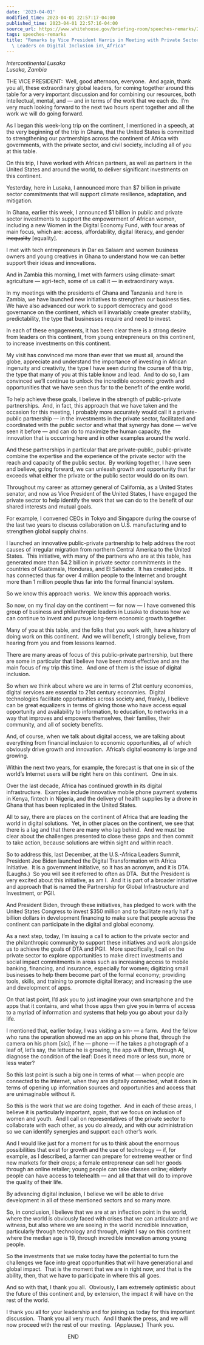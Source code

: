 ```yaml
---
date: '2023-04-01'
modified_time: 2023-04-01 22:57:17-04:00
published_time: 2023-04-01 22:57:16-04:00
source_url: https://www.whitehouse.gov/briefing-room/speeches-remarks/2023/04/01/remarks-by-vice-president-harris-in-meeting-with-private-sector-and-philanthropic-leaders-on-digital-inclusion-in-africa/
tags: speeches-remarks
title: "Remarks by Vice President Harris in Meeting with Private Sector and Philanthropic\
  \ Leaders on Digital Inclusion in\_Africa"
---
```

 
*Intercontinental Lusaka  
*Lusaka, Zambia**

THE VICE PRESIDENT:  Well, good afternoon, everyone.  And again, thank
you all, these extraordinary global leaders, for coming together around
this table for a very important discussion and for combining our
resources, both intellectual, mental, and — and in terms of the work
that we each do.  I’m very much looking forward to the next two hours
spent together and all the work we will do going forward.  
  
As I began this week-long trip on the continent, I mentioned in a
speech, at the very beginning of the trip in Ghana, that the United
States is committed to strengthening our partnerships across the
continent of Africa with governments, with the private sector, and civil
society, including all of you at this table.  
  
On this trip, I have worked with African partners, as well as partners
in the United States and around the world, to deliver significant
investments on this continent.  
  
Yesterday, here in Lusaka, I announced more than $7 billion in private
sector commitments that will support climate resilience, adaptation, and
mitigation.  
  
In Ghana, earlier this week, I announced $1 billion in public and
private sector investments to support the empowerment of African women,
including a new Women in the Digital Economy Fund, with four areas of
main focus, which are: access, affordability, digital literacy, and
gender <s>inequality</s> \[equality\].  
  
I met with tech entrepreneurs in Dar es Salaam and women business owners
and young creatives in Ghana to understand how we can better support
their ideas and innovations.   
  
And in Zambia this morning, I met with farmers using climate-smart
agriculture — agri-tech, some of us call it — in extraordinary ways.  
  
In my meetings with the presidents of Ghana and Tanzania and here in
Zambia, we have launched new initiatives to strengthen our business
ties.  We have also advanced our work to support democracy and good
governance on the continent, which will invariably create greater
stability, predictability, the type that businesses require and need to
invest.   
  
In each of these engagements, it has been clear there is a strong desire
from leaders on this continent, from young entrepreneurs on this
continent, to increase investments on this continent.  
  
My visit has convinced me more than ever that we must all, around the
globe, appreciate and understand the importance of investing in African
ingenuity and creativity, the type I have seen during the course of this
trip, the type that many of you at this table know and lead.  And to do
so, I am convinced we’ll continue to unlock the incredible economic
growth and opportunities that we have seen thus far to the benefit of
the entire world.  
  
To help achieve these goals, I believe in the strength of public-private
partnerships.  And, in fact, this approach that we have taken and the
occasion for this meeting, I probably more accurately would call it a
private-public partnership — in the investments in the private sector,
facilitated and coordinated with the public sector and what that synergy
has done — we’ve seen it before — and can do to maximize the human
capacity, the innovation that is occurring here and in other examples
around the world.  
  
And these partnerships in particular that are private-public,
public-private combine the expertise and the experience of the private
sector with the reach and capacity of the public sector.  By working
together, I have seen and believe, going forward, we can unleash growth
and opportunity that far exceeds what either the private or the public
sector would do on its own.  
  
Throughout my career as attorney general of California, as a United
States senator, and now as Vice President of the United States, I have
engaged the private sector to help identify the work that we can do to
the benefit of our shared interests and mutual goals.  
  
For example, I convened CEOs in Tokyo and Singapore during the course of
the last two years to discuss collaboration on U.S. manufacturing and to
strengthen global supply chains.   
  
I launched an innovative public-private partnership to help address the
root causes of irregular migration from northern Central America to the
United States.  This initiative, with many of the partners who are at
this table, has generated more than $4.2 billion in private sector
commitments in the countries of Guatemala, Honduras, and El Salvador. 
It has created jobs.  It has connected thus far over 4 million people to
the Internet and brought more than 1 million people thus far into the
formal financial system.  
  
So we know this approach works.  We know this approach works.  
  
So now, on my final day on the continent — for now — I have convened
this group of business and philanthropic leaders in Lusaka to discuss
how we can continue to invest and pursue long-term economic growth
together.   
  
Many of you at this table, and the folks that you work with, have a
history of doing work on this continent.  And we will benefit, I
strongly believe, from hearing from you and from lessons learned.  
  
There are many areas of focus of this public-private partnership, but
there are some in particular that I believe have been most effective and
are the main focus of my trip this time.  And one of them is the issue
of digital inclusion.  
  
So when we think about where we are in terms of 21st century economies,
digital services are essential to 21st century economies.  Digital
technologies facilitate opportunities across society and, frankly, I
believe can be great equalizers in terms of giving those who have access
equal opportunity and availability to information, to education, to
networks in a way that improves and empowers themselves, their families,
their community, and all of society benefits.  
  
And, of course, when we talk about digital access, we are talking about
everything from financial inclusion to economic opportunities, all of
which obviously drive growth and innovation.  Africa’s digital economy
is large and growing.  
  
Within the next two years, for example, the forecast is that one in six
of the world’s Internet users will be right here on this continent.  One
in six.   
  
Over the last decade, Africa has continued growth in its digital
infrastructure.  Examples include innovative mobile phone payment
systems in Kenya, fintech in Nigeria, and the delivery of health
supplies by a drone in Ghana that has been replicated in the United
States.   
  
All to say, there are places on the continent of Africa that are leading
the world in digital solutions.  Yet, in other places on the continent,
we see that there is a lag and that there are many who lag behind.  And
we must be clear about the challenges presented to close these gaps and
then commit to take action, because solutions are within sight and
within reach.  
  
So to address this, last December, at the U.S.-Africa Leaders Summit,
President Joe Biden launched the Digital Transformation with Africa
Initiative.  It is a government initiative, so it has an acronym, and it
is DTA.  (Laughs.)  So you will see it referred to often as DTA.  But
the President is very excited about this initiative, as am I.  And it is
part of a broader initiative and approach that is named the Partnership
for Global Infrastructure and Investment, or PGII.  
  
And President Biden, through these initiatives, has pledged to work with
the United States Congress to invest $350 million and to facilitate
nearly half a billion dollars in development financing to make sure that
people across the continent can participate in the digital and global
economy.  
  
As a next step, today, I’m issuing a call to action to the private
sector and the philanthropic community to support these initiatives and
work alongside us to achieve the goals of DTA and PGII.  More
specifically, I call on the private sector to explore opportunities to
make direct investments and social impact commitments in areas such as
increasing access to mobile banking, financing, and insurance,
especially for women; digitizing small businesses to help them become
part of the formal economy; providing tools, skills, and training to
promote digital literacy; and increasing the use and development of
apps.  
  
On that last point, I’d ask you to just imagine your own smartphone and
the apps that it contains, and what those apps then give you in terms of
access to a myriad of information and systems that help you go about
your daily life.   
  
I mentioned that, earlier today, I was visiting a sm- — a farm.  And the
fellow who runs the operation showed me an app on his phone that,
through the camera on his phom \[sic\], if he — phone — if he takes a
photograph of a leaf of, let’s say, the lettuce he is growing, the app
will then, through AI, diagnose the condition of the leaf: Does it need
more or less sun, more or less water?  
  
So this last point is such a big one in terms of what — when people are
connected to the Internet, when they are digitally connected, what it
does in terms of opening up information sources and opportunities and
access that are unimaginable without it.  
  
So this is the work that we are doing together.  And in each of these
areas, I believe it is particularly important, again, that we focus on
inclusion of women and youth.  And I call on representatives of the
private sector to collaborate with each other, as you do already, and
with our administration so we can identify synergies and support each
other’s work.  
  
And I would like just for a moment for us to think about the enormous
possibilities that exist for growth and the use of technology — if, for
example, as I described, a farmer can prepare for extreme weather or
find new markets for their crops; a female entrepreneur can sell her
goods through an online retailer; young people can take classes online;
elderly people can have access to telehealth — and all that that will do
to improve the quality of their life.   
  
By advancing digital inclusion, I believe we will be able to drive
development in all of these mentioned sectors and so many more.  
  
So, in conclusion, I believe that we are at an inflection point in the
world, where the world is obviously faced with crises that we can
articulate and we witness, but also where we are seeing in the world
incredible innovation, particularly through technology and through,
might I say on this continent where the median age is 19, through
incredible innovation among young people.  
  
So the investments that we make today have the potential to turn the
challenges we face into great opportunities that will have generational
and global impact.  That is the moment that we are in right now, and
that is the ability, then, that we have to participate in where this all
goes.   
  
And so with that, I thank you all.  Obviously, I am extremely optimistic
about the future of this continent and, by extension, the impact it will
have on the rest of the world.  
  
I thank you all for your leadership and for joining us today for this
important discussion.  Thank you all very much.  And I thank the press,
and we will now proceed with the rest of our meeting.  (Applause.) 
Thank you.  
  
                                         END  
  
